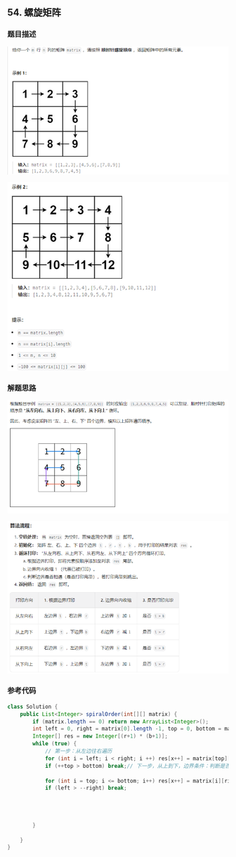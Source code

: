 ## 54. 螺旋矩阵

### 题目描述

![image-20231031082517715](assets/image-20231031082517715.png)

![image-20231031082534848](assets/image-20231031082534848.png)

### 解题思路

![image-20231031082600552](assets/image-20231031082600552.png)

![image-20231031082615207](assets/image-20231031082615207.png)

### 参考代码

```java
class Solution {
    public List<Integer> spiralOrder(int[][] matrix) {
        if (matrix.length == 0) return new ArrayList<Integer>();
        int left = 0, right = matrix[0].length -1, top = 0, bottom = matrix.length  - 1, x = 0;
        Integer[] res = new Integer[(r+1) * (b+1)];
        while (true) {
            // 第一步：从左边往右遍历
            for (int i = left; i < right; i ++) res[x++] = matrix[top][i];// line top, left to right
            if (++top > bottom) break;// 下一步，从上到下，边界条件：判断是否还需要执行

            for (int i = top; i <= bottom; i++) res[x++] = matrix[i][right];// column right, top to bottom
            if (left > --right) break;




        }

    }
}
```

